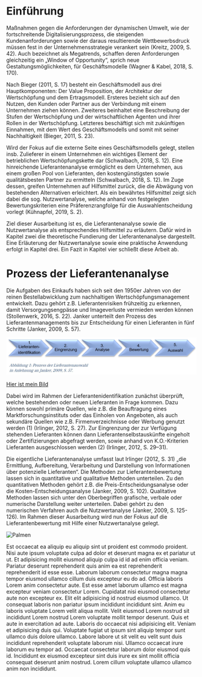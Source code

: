 # Einführung 

Maßnahmen gegen die Anforderungen der dynamischen Umwelt, wie der fortschreitende Digitalisierungsprozess, die steigenden Kundenanforderungen sowie der daraus resultierende Wettbewerbsdruck müssen fest in der Unternehmensstrategie verankert sein (Kreitz, 2009, S. 42). Auch bezeichnet als Megatrends, schaffen deren Anforderungen gleichzeitig ein „Window of Opportunity“, sprich neue Gestaltungsmöglichkeiten, für Geschäftsmodelle (Wagner & Kabel, 2018, S. 170).

Nach Bieger (2011, S. 17) besteht ein Geschäftsmodell aus drei Hauptkomponenten: Der Value Proposition, der Architektur der Wertschöpfung und dem Ertragsmodell. Ersteres bezieht sich auf den Nutzen, den Kunden oder Partner aus der Verbindung mit einem Unternehmen ziehen können. Zweiteres beinhaltet eine Beschreibung der Stufen der Wertschöpfung und der wirtschaftlichen Agenten und ihrer Rollen in der Wertschöpfung. Letzteres beschäftigt sich mit zukünftigen Einnahmen, mit dem Wert des Geschäftsmodells und somit mit seiner Nachhaltigkeit (Bieger, 2011, S. 23).

Wird der Fokus auf die externe Seite eines Geschäftsmodells gelegt, stellen insb. Zulieferer in einem Unternehmen ein wichtiges Element der betrieblichen Wertschöpfungskette dar (Schwalbach, 2018, S. 12). Eine hinreichende Lieferantenanalyse ermöglicht es dem Unternehmen, aus einem großen Pool von Lieferanten, den kostengünstigsten sowie qualitätsbesten Partner zu ermitteln (Schwalbach, 2018, S. 12). Im Zuge dessen, greifen Unternehmen auf Hilfsmittel zurück, die die Abwägung von bestehenden Alternativen erleichtert. Als ein bewährtes Hilfsmittel zeigt sich dabei die sog. Nutzwertanalyse, welche anhand von festgelegten Bewertungskriterien eine Präferenzrangfolge für die Auswahlentscheidung vorlegt (Kühnapfel, 2019, S. 2).

Ziel dieser Ausarbeitung ist es, die Lieferantenanalyse sowie die Nutzwertanalyse als entsprechendes Hilfsmittel zu erläutern. Dafür wird in Kapitel zwei die theoretische Fundierung der Lieferantenanalyse dargestellt. Eine Erläuterung der Nutzwertanalyse sowie eine praktische Anwendung erfolgt in Kapitel drei. Ein Fazit in Kapitel vier schließt diese Arbeit ab.

# Prozess der Lieferantenanalyse

Die Aufgaben des Einkaufs haben sich seit den 1950er Jahren von der reinen Bestellabwicklung zum nachhaltigen Wertschöpfungsmanagement entwickelt. Dazu gehört z.B. Lieferantenrisiken frühzeitig zu erkennen, damit Versorgungsengpässe und Imageverluste vermieden werden können (Stollenwerk, 2016, S. 22). Janker unterteilt den Prozess des Lieferantenmanagements bis zur Entscheidung für einen Lieferanten in fünf Schritte (Janker, 2009, S. 57).

![Lieferantenanalyse](02.JPG)

[Hier ist mein Bild](https://leonie1505.github.io/)

Dabei wird im Rahmen der Lieferantenidentifikation zunächst überprüft, welche bestehenden oder neuen Lieferanten in Frage kommen. Dazu können sowohl primäre Quellen, wie z.B. die Beauftragung eines Marktforschungsinstituts oder das Einholen von Angeboten, als auch sekundäre Quellen wie z.B. Firmenverzeichnisse oder Werbung genutzt werden (1) (Irlinger, 2012, S. 27). Zur Eingrenzung der zur Verfügung stehenden Lieferanten können dann Lieferantenselbstauskünfte eingeholt oder Zertifizierungen abgefragt werden, sowie anhand von K.O.-Kriterien Lieferanten ausgeschlossen werden (2) (Irlinger, 2012, S. 29–31).

Die eigentliche Lieferantenanalyse umfasst laut Irlinger (2012, S. 31) „die Ermittlung, Aufbereitung, Verarbeitung und Darstellung von Informationen über potenzielle Lieferanten“. Die Methoden zur Lieferantenbewertung lassen sich in quantitative und qualitative Methoden unterteilen. Zu den quantitativen Methoden gehört z.B. die Preis-Entscheidungsanalyse oder die Kosten-Entscheidungsanalyse (Janker, 2009, S. 102). Qualitative Methoden lassen sich unter den Oberbegriffen grafische, verbale oder numerische Darstellung weiter unterteilen. Dabei gehört zu den numerischen Verfahren auch die Nutzwertanalyse (Janker, 2009, S. 125-126).
Im Rahmen dieser Ausarbeitung wird nun der Fokus auf die Lieferantenbewertung mit Hilfe einer Nutzwertanalyse gelegt.

![Palmen](01.jpg)

Est occaecat ea aliquip eu aliquip sint ut proident est commodo proident. Nisi aute ipsum voluptate culpa ad dolor et deserunt magna ex et pariatur ut ut. Et adipisicing mollit eiusmod aliquip culpa id id ad enim officia veniam. Pariatur deserunt reprehenderit quis anim ea est reprehenderit reprehenderit id esse esse. Laborum laborum consectetur magna magna tempor eiusmod ullamco cillum duis excepteur eu do ad.
Officia laboris Lorem anim consectetur aute. Est esse amet laborum ullamco est magna excepteur veniam consectetur Lorem. Cupidatat nisi eiusmod consectetur aute non excepteur ex. Elit elit adipisicing id nostrud eiusmod ullamco. Ut consequat laboris non pariatur ipsum incididunt incididunt sint. Anim eu laboris voluptate Lorem velit aliqua mollit.
Velit eiusmod Lorem nostrud sit incididunt Lorem nostrud Lorem voluptate mollit tempor deserunt. Quis et aute in exercitation ad aute. Laboris do occaecat nisi adipisicing elit. Veniam et adipisicing duis qui. Voluptate fugiat ut ipsum sint aliquip tempor sunt ullamco duis dolore ullamco. Labore labore ut sit velit eu velit sunt duis incididunt reprehenderit voluptate laborum nisi. Ullamco occaecat irure laborum eu tempor ad.
Occaecat consectetur laborum dolor eiusmod quis id. Incididunt ex eiusmod excepteur sint duis irure ex sint mollit officia consequat deserunt anim nostrud. Lorem cillum voluptate ullamco ullamco anim non incididunt.